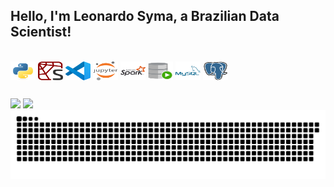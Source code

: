 ## Hello, I'm Leonardo Syma, a Brazilian Data Scientist!

<div style="display: inline_block"><br>
  <img align="center" alt="Leo-Python" height="30" width="40" src="https://raw.githubusercontent.com/devicons/devicon/master/icons/python/python-original.svg">
  <img align="center" alt="Leo-Spyder" height="30" width="40" src="https://raw.githubusercontent.com/devicons/devicon/master/icons/spyder/spyder-original.svg">
  <img align="center" alt="Leo-VSCode" height="30" width="40" src="https://raw.githubusercontent.com/devicons/devicon/master/icons/vscode/vscode-original.svg">
  <img align="center" alt="Leo-Jupyter" height="30" width="40" src="https://raw.githubusercontent.com/devicons/devicon/master/icons/jupyter/jupyter-original-wordmark.svg">
  <img align="center" alt="Leo-Apache" height="30" width="40" src="https://raw.githubusercontent.com/devicons/devicon/master/icons/apachespark/apachespark-original-wordmark.svg">
  <img align="center" alt="Leo-SQL" height="30" width="40" src="https://raw.githubusercontent.com/devicons/devicon/master/icons/sqldeveloper/sqldeveloper-original.svg">
  <img align="center" alt="Leo-MySQL" height="30" width="40" src="https://raw.githubusercontent.com/devicons/devicon/master/icons/mysql/mysql-plain-wordmark.svg">
  <img align="center" alt="Leo-PostegreSQL" height="30" width="40" src="https://raw.githubusercontent.com/devicons/devicon/master/icons/postgresql/postgresql-original.svg">
</div>
  
  ##

<div> 
  <a href = "mailto:leosyma@gmail.com"><img src="https://img.shields.io/badge/Gmail-D14836?style=for-the-badge&logo=gmail&logoColor=white" target="_blank"></a>
  <a href="https://www.linkedin.com/in/leonardosyma" target="_blank"><img src="https://img.shields.io/badge/-LinkedIn-%230077B5?style=for-the-badge&logo=linkedin&logoColor=white" target="_blank"></a> 
  
</div>



<picture>
  <source media="(prefers-color-scheme: dark)" srcset="https://raw.githubusercontent.com/Leosyma/Leosyma/output/github-snake-dark.svg" />
  <source media="(prefers-color-scheme: light)" srcset="https://raw.githubusercontent.com/Leosyma/Leosyma/output/github-snake.svg" />
  <img alt="github-snake" src="https://raw.githubusercontent.com/Leosyma/Leosyma/output/github-snake.svg" />
</picture>
